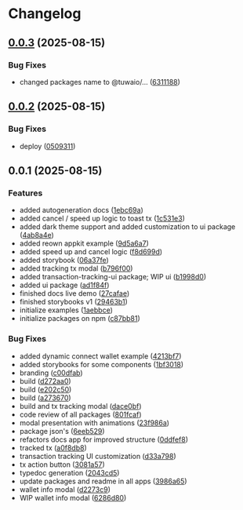 # Changelog

## [0.0.3](https://github.com/TuwaIO/web3-transactions-tracking/compare/transactions-tracking-ui-v0.0.2...transactions-tracking-ui-v0.0.3) (2025-08-15)


### Bug Fixes

* changed packages name to @tuwaio/... ([6311188](https://github.com/TuwaIO/web3-transactions-tracking/commit/631118801e969dfa0c9e643cc783d268f454eb9d))

## [0.0.2](https://github.com/TuwaIO/web3-transactions-tracking/compare/transactions-tracking-ui-v0.0.1...transactions-tracking-ui-v0.0.2) (2025-08-15)


### Bug Fixes

* deploy ([0509311](https://github.com/TuwaIO/web3-transactions-tracking/commit/0509311528ba40de99250681cd5d959a880305f3))

## 0.0.1 (2025-08-15)


### Features

* added autogeneration docs ([1ebc69a](https://github.com/TuwaIO/web3-transactions-tracking/commit/1ebc69ab3703509e4634700aa6e7ad2a2eab6ba8))
* added cancel / speed up logic to toast tx ([1c531e3](https://github.com/TuwaIO/web3-transactions-tracking/commit/1c531e3315ee04126f921b4f2611e5bf6a27395e))
* added dark theme support and added customization to ui package ([4ab8a4e](https://github.com/TuwaIO/web3-transactions-tracking/commit/4ab8a4e690f73d28cf624392c6d1c3623fa9fd59))
* added reown appkit example ([9d5a6a7](https://github.com/TuwaIO/web3-transactions-tracking/commit/9d5a6a77e31cc19732f906ad17380ab6b5619e56))
* added speed up and cancel logic ([f8d699d](https://github.com/TuwaIO/web3-transactions-tracking/commit/f8d699df89c32cb5de5ecc3bf5431b3c080f2660))
* added storybook ([06a37fe](https://github.com/TuwaIO/web3-transactions-tracking/commit/06a37fe8e151c67b408e69e3e0bb027c0c35f48a))
* added tracking tx modal ([b796f00](https://github.com/TuwaIO/web3-transactions-tracking/commit/b796f00da9fab2421a75aa9689f7d03b92c961fc))
* added transaction-tracking-ui package; WIP ui ([b1998d0](https://github.com/TuwaIO/web3-transactions-tracking/commit/b1998d0fab37f252058c99ef3da04e1d13056427))
* added ui package ([ad1f84f](https://github.com/TuwaIO/web3-transactions-tracking/commit/ad1f84f95df9d2ebe69c4f2c4ed1b4bd3b97dee9))
* finished docs live demo ([27cafae](https://github.com/TuwaIO/web3-transactions-tracking/commit/27cafae30bccefa7ba3ea936ed9bfbdaf84605d5))
* finished storybooks v1 ([29463b1](https://github.com/TuwaIO/web3-transactions-tracking/commit/29463b139f3cc0ab8a7212190f71db95208ba6cc))
* initialize examples ([1aebbce](https://github.com/TuwaIO/web3-transactions-tracking/commit/1aebbce149913a5fb7a35a60e4556bc602bd2f8e))
* initialize packages on npm ([c87bb81](https://github.com/TuwaIO/web3-transactions-tracking/commit/c87bb81c0dc080f98f542d784eb666c2213977c9))


### Bug Fixes

* added dynamic connect wallet example ([4213bf7](https://github.com/TuwaIO/web3-transactions-tracking/commit/4213bf7834a513b30af4118488533895caa3d00a))
* added storybooks for some components ([1bf3018](https://github.com/TuwaIO/web3-transactions-tracking/commit/1bf3018dad7abb3e78153016a05f83f9bb810f10))
* branding ([c00dfab](https://github.com/TuwaIO/web3-transactions-tracking/commit/c00dfab7739fc95457ad32909e117b091845b823))
* build ([d272aa0](https://github.com/TuwaIO/web3-transactions-tracking/commit/d272aa0aa227860bf2b44019269026937a645f9d))
* build ([e202c50](https://github.com/TuwaIO/web3-transactions-tracking/commit/e202c500bf564f77dfcfdf9cb2354e6ea21975c6))
* build ([a273670](https://github.com/TuwaIO/web3-transactions-tracking/commit/a27367062225755921e1741bef4289b88caa3733))
* build and tx tracking modal ([dace0bf](https://github.com/TuwaIO/web3-transactions-tracking/commit/dace0bf053c9ae53d3b6de826dbcd1478f1a4c5b))
* code review of all packages ([801fcaf](https://github.com/TuwaIO/web3-transactions-tracking/commit/801fcaf2cec227e502b71bad72c0d0846e1688f4))
* modal presentation with animations ([23f986a](https://github.com/TuwaIO/web3-transactions-tracking/commit/23f986a0b4a0d56019b0420cc7b526ee2c895afb))
* package json's ([6eeb529](https://github.com/TuwaIO/web3-transactions-tracking/commit/6eeb5291721d5a71d28a0d0c137aca77ce4d660b))
* refactors docs app for improved structure ([0ddfef8](https://github.com/TuwaIO/web3-transactions-tracking/commit/0ddfef8585a5b555079dba5742e10bcf23985a9e))
* tracked tx ([a0f8db8](https://github.com/TuwaIO/web3-transactions-tracking/commit/a0f8db84bb9563ad25064cab9b064a035969c921))
* transaction tracking UI customization ([d33a798](https://github.com/TuwaIO/web3-transactions-tracking/commit/d33a798a7b6f5ea37a9cf7f32c6601e6ce651d45))
* tx action button ([3081a57](https://github.com/TuwaIO/web3-transactions-tracking/commit/3081a57d5574d8647dc433129ed2c38de6defd83))
* typedoc generation ([2043cd5](https://github.com/TuwaIO/web3-transactions-tracking/commit/2043cd5621e576c11710316754b2017a7b544567))
* update packages and readme in all apps ([3986a65](https://github.com/TuwaIO/web3-transactions-tracking/commit/3986a652e4aadd7b257274a451b5bc2852029dcf))
* wallet info modal ([d2273c9](https://github.com/TuwaIO/web3-transactions-tracking/commit/d2273c9ec0903640341807c759d584751be5d9cb))
* WIP wallet info modal ([6286d80](https://github.com/TuwaIO/web3-transactions-tracking/commit/6286d807d388654552d64d887e4724ae0022c056))
